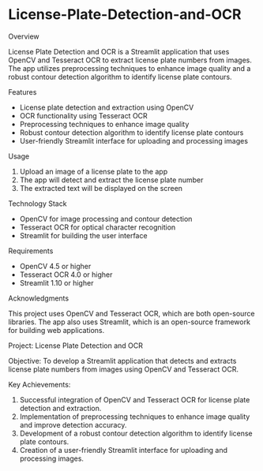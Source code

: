 # License-Plate-Detection-and-OCR

Overview

License Plate Detection and OCR is a Streamlit application that uses OpenCV and Tesseract OCR to extract license plate numbers from images. The app utilizes preprocessing techniques to enhance image quality and a robust contour detection algorithm to identify license plate contours.

Features

- License plate detection and extraction using OpenCV
- OCR functionality using Tesseract OCR
- Preprocessing techniques to enhance image quality
- Robust contour detection algorithm to identify license plate contours
- User-friendly Streamlit interface for uploading and processing images

Usage

1. Upload an image of a license plate to the app
2. The app will detect and extract the license plate number
3. The extracted text will be displayed on the screen

Technology Stack

- OpenCV for image processing and contour detection
- Tesseract OCR for optical character recognition
- Streamlit for building the user interface

Requirements

- OpenCV 4.5 or higher
- Tesseract OCR 4.0 or higher
- Streamlit 1.10 or higher


Acknowledgments

This project uses OpenCV and Tesseract OCR, which are both open-source libraries. The app also uses Streamlit, which is an open-source framework for building web applications.

Project: License Plate Detection and OCR

Objective: To develop a Streamlit application that detects and extracts license plate numbers from images using OpenCV and Tesseract OCR.

Key Achievements:

1. Successful integration of OpenCV and Tesseract OCR for license plate detection and extraction.
2. Implementation of preprocessing techniques to enhance image quality and improve detection accuracy.
3. Development of a robust contour detection algorithm to identify license plate contours.
4. Creation of a user-friendly Streamlit interface for uploading and processing images.
